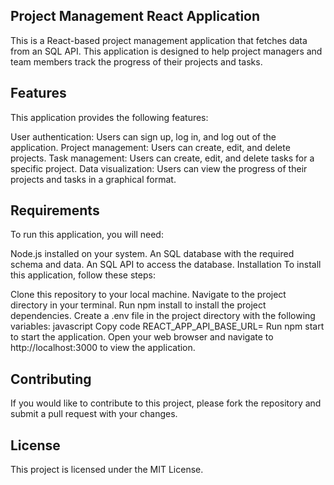 ## Project Management React Application

This is a React-based project management application that fetches data from an SQL API. This application is designed to help project managers and team members track the progress of their projects and tasks.

## Features

This application provides the following features:

User authentication: Users can sign up, log in, and log out of the application.
Project management: Users can create, edit, and delete projects.
Task management: Users can create, edit, and delete tasks for a specific project.
Data visualization: Users can view the progress of their projects and tasks in a graphical format.

## Requirements

To run this application, you will need:

Node.js installed on your system.
An SQL database with the required schema and data.
An SQL API to access the database.
Installation
To install this application, follow these steps:

Clone this repository to your local machine.
Navigate to the project directory in your terminal.
Run npm install to install the project dependencies.
Create a .env file in the project directory with the following variables:
javascript
Copy code
REACT_APP_API_BASE_URL=<your SQL API URL>
Run npm start to start the application.
Open your web browser and navigate to http://localhost:3000 to view the application.


## Contributing


If you would like to contribute to this project, please fork the repository and submit a pull request with your changes.

## License
This project is licensed under the MIT License.